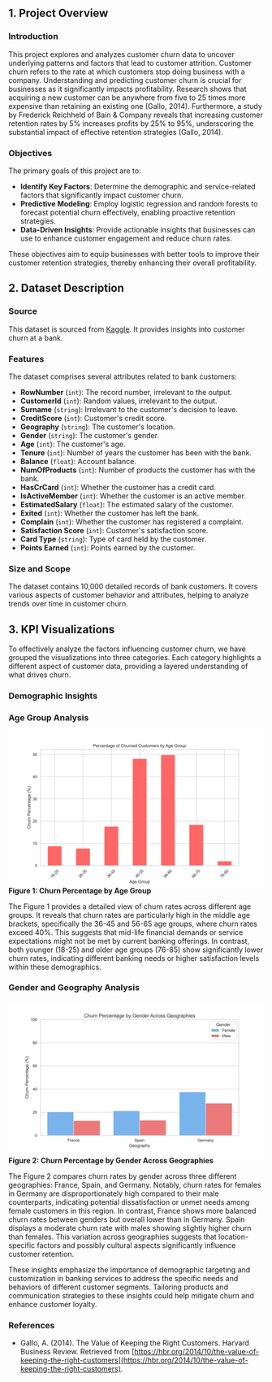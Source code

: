 ## 1. Project Overview

### Introduction

This project explores and analyzes customer churn data to uncover underlying patterns and factors that lead to customer attrition. Customer churn refers to the rate at which customers stop doing business with a company. Understanding and predicting customer churn is crucial for businesses as it significantly impacts profitability. Research shows that acquiring a new customer can be anywhere from five to 25 times more expensive than retaining an existing one (Gallo, 2014). Furthermore, a study by Frederick Reichheld of Bain & Company reveals that increasing customer retention rates by 5% increases profits by 25% to 95%, underscoring the substantial impact of effective retention strategies (Gallo, 2014).

### Objectives

The primary goals of this project are to:

- **Identify Key Factors**: Determine the demographic and service-related factors that significantly impact customer churn.
- **Predictive Modeling**: Employ logistic regression and random forests to forecast potential churn effectively, enabling proactive retention strategies.
- **Data-Driven Insights**: Provide actionable insights that businesses can use to enhance customer engagement and reduce churn rates.

These objectives aim to equip businesses with better tools to improve their customer retention strategies, thereby enhancing their overall profitability.

## 2. Dataset Description

### Source
This dataset is sourced from [Kaggle](https://www.kaggle.com/datasets/radheshyamkollipara/bank-customer-churn). It provides insights into customer churn at a bank.

### Features
The dataset comprises several attributes related to bank customers:
- **RowNumber** (`int`): The record number, irrelevant to the output.
- **CustomerId** (`int`): Random values, irrelevant to the output.
- **Surname** (`string`): Irrelevant to the customer's decision to leave.
- **CreditScore** (`int`): Customer's credit score.
- **Geography** (`string`): The customer's location.
- **Gender** (`string`): The customer's gender.
- **Age** (`int`): The customer's age.
- **Tenure** (`int`): Number of years the customer has been with the bank.
- **Balance** (`float`): Account balance.
- **NumOfProducts** (`int`): Number of products the customer has with the bank.
- **HasCrCard** (`int`): Whether the customer has a credit card.
- **IsActiveMember** (`int`): Whether the customer is an active member.
- **EstimatedSalary** (`float`): The estimated salary of the customer.
- **Exited** (`int`): Whether the customer has left the bank.
- **Complain** (`int`): Whether the customer has registered a complaint.
- **Satisfaction Score** (`int`): Customer's satisfaction score.
- **Card Type** (`string`): Type of card held by the customer.
- **Points Earned** (`int`): Points earned by the customer.

### Size and Scope
The dataset contains 10,000 detailed records of bank customers. It covers various aspects of customer behavior and attributes, helping to analyze trends over time in customer churn.

## 3. KPI Visualizations
To effectively analyze the factors influencing customer churn, we have grouped the visualizations into three categories. Each category highlights a different aspect of customer data, providing a layered understanding of what drives churn.

### Demographic Insights

### Age Group Analysis

![Churn Percentage by Age Group](./Images/age_group_churn.png)  
**Figure 1: Churn Percentage by Age Group**  

The Figure 1 provides a detailed view of churn rates across different age groups. It reveals that churn rates are particularly high in the middle age brackets, specifically the 36-45 and 56-65 age groups, where churn rates exceed 40%. This suggests that mid-life financial demands or service expectations might not be met by current banking offerings. In contrast, both younger (18-25) and older age groups (76-85) show significantly lower churn rates, indicating different banking needs or higher satisfaction levels within these demographics.

### Gender and Geography Analysis

<a href="https://raw.githubusercontent.com/fernando850/ChurnRatePredictorBanking/master/Images/gender_geography_churn.png">
  <img src="https://raw.githubusercontent.com/fernando850/ChurnRatePredictorBanking/master/Images/gender_geography_churn.png" width="600" alt="Churn Percentage by Gender Across Geographies">
</a>
<strong>Figure 2: Churn Percentage by Gender Across Geographies</strong>


The Figure 2 compares churn rates by gender across three different geographies: France, Spain, and Germany. Notably, churn rates for females in Germany are disproportionately high compared to their male counterparts, indicating potential dissatisfaction or unmet needs among female customers in this region. In contrast, France shows more balanced churn rates between genders but overall lower than in Germany. Spain displays a moderate churn rate with males showing slightly higher churn than females. This variation across geographies suggests that location-specific factors and possibly cultural aspects significantly influence customer retention.

These insights emphasize the importance of demographic targeting and customization in banking services to address the specific needs and behaviors of different customer segments. Tailoring products and communication strategies to these insights could help mitigate churn and enhance customer loyalty.


### References

- Gallo, A. (2014). The Value of Keeping the Right Customers. Harvard Business Review. Retrieved from [https://hbr.org/2014/10/the-value-of-keeping-the-right-customers](https://hbr.org/2014/10/the-value-of-keeping-the-right-customers).

